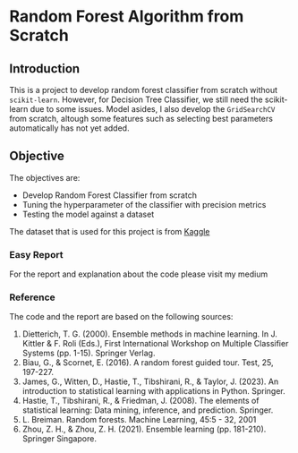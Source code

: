 # Random Forest Algorithm from Scratch
## Introduction
This is a project to develop random forest classifier from scratch without `scikit-learn`. However, for Decision Tree Classifier, we still need the scikit-learn due to some issues.
Model asides, I also develop the `GridSearchCV` from scratch, altough some features such as selecting best parameters automatically has not yet added.
## Objective
The objectives are:
- Develop Random Forest Classifier from scratch
- Tuning the hyperparameter of the classifier with precision metrics
- Testing the model against a dataset

The dataset that is used for this project is from [Kaggle](https://www.kaggle.com/datasets/mathchi/churn-for-bank-customers?resource=download)

### Easy Report
For the report and explanation about the code please visit my medium

### Reference
The code and the report are based on the following sources:
1. Dietterich, T. G. (2000). Ensemble methods in machine learning. In J. Kittler & F. Roli (Eds.), First International Workshop on Multiple Classifier Systems (pp. 1-15). Springer Verlag.
2. Biau, G., & Scornet, E. (2016). A random forest guided tour. Test, 25, 197-227.
3. James, G., Witten, D., Hastie, T., Tibshirani, R., & Taylor, J. (2023). An introduction to statistical learning with applications in Python. Springer.
4. Hastie, T., Tibshirani, R., & Friedman, J. (2008). The elements of statistical learning: Data mining, inference, and prediction. Springer.
5. L. Breiman. Random forests. Machine Learning, 45:5 - 32, 2001
6. Zhou, Z. H., & Zhou, Z. H. (2021). Ensemble learning (pp. 181-210). Springer Singapore.